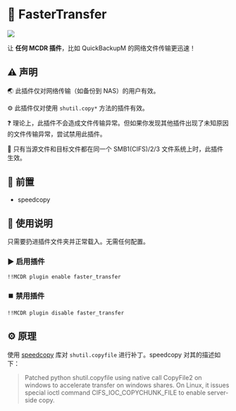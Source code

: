 # :rocket: FasterTransfer

[![](https://pic.stackoverflow.wiki/uploadImages/117/24/20/154/2021/08/24/23/08/8cd61849-6a34-4e2d-ad3a-c6056adef05e.svg)](https://github.com/Fallen-Breath/MCDReforged)

让 **任何 MCDR 插件**，比如 QuickBackupM 的网络文件传输更迅速！

## :warning: 声明

:earth_asia:  此插件仅对网络传输（如备份到 NAS）的用户有效。

:gear: 此插件仅对使用 `shutil.copy*` 方法的插件有效。

:question: 理论上，此插件不会造成文件传输异常。但如果你发现其他插件出现了未知原因的文件传输异常，尝试禁用此插件。

:open_file_folder:  只有当源文件和目标文件都在同一个 SMB1(CIFS)/2/3 文件系统上时，此插件生效。

## :door:		前置

- speedcopy

## :page_facing_up: 使用说明

只需要扔进插件文件夹并正常载入。无需任何配置。

### :arrow_forward:	启用插件

```plain
!!MCDR plugin enable faster_transfer
```

### :stop_button: 禁用插件

```plain
!!MCDR plugin disable faster_transfer
```

## :gear: 原理

使用 [speedcopy](https://github.com/antirotor/speedcopy) 库对 `shutil.copyfile` 进行补丁。speedcopy 对其的描述如下：

> Patched python shutil.copyfile using native call CopyFile2 on windows to accelerate transfer on windows shares. On Linux, it issues special ioctl command CIFS_IOC_COPYCHUNK_FILE to enable server-side copy.
